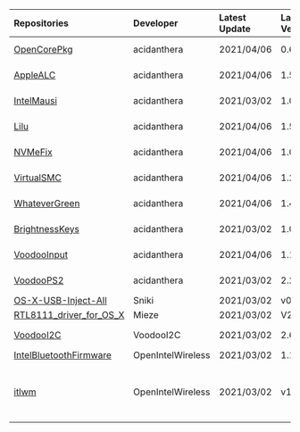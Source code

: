 | Repositories | Developer | Latest Update | Latest Version | Files                           |
|:-------------|:----------|:--------------|:---------------|:--------------------------------|
| [OpenCorePkg](https://github.com/acidanthera/OpenCorePkg) | acidanthera | 2021/04/06 | 0.6.8 | [OpenCore-0.6.8-DEBUG.zip](https://cdn.jsdelivr.net/gh/217heidai/KextsDownloader@main/OpenCore/OpenCore-0.6.8-DEBUG.zip), [OpenCore-0.6.8-RELEASE.zip](https://cdn.jsdelivr.net/gh/217heidai/KextsDownloader@main/OpenCore/OpenCore-0.6.8-RELEASE.zip) |
| [AppleALC](https://github.com/acidanthera/AppleALC) | acidanthera | 2021/04/06 | 1.5.9 | [AppleALC-1.5.9-DEBUG.zip](https://cdn.jsdelivr.net/gh/217heidai/KextsDownloader@main/Kexts/AppleALC-1.5.9-DEBUG.zip), [AppleALC-1.5.9-RELEASE.zip](https://cdn.jsdelivr.net/gh/217heidai/KextsDownloader@main/Kexts/AppleALC-1.5.9-RELEASE.zip) |
| [IntelMausi](https://github.com/acidanthera/IntelMausi) | acidanthera | 2021/03/02 | 1.0.5 | [IntelMausi-1.0.5-DEBUG.zip](https://cdn.jsdelivr.net/gh/217heidai/KextsDownloader@main/Kexts/IntelMausi-1.0.5-DEBUG.zip), [IntelMausi-1.0.5-RELEASE.zip](https://cdn.jsdelivr.net/gh/217heidai/KextsDownloader@main/Kexts/IntelMausi-1.0.5-RELEASE.zip) |
| [Lilu](https://github.com/acidanthera/Lilu) | acidanthera | 2021/04/06 | 1.5.2 | [Lilu-1.5.2-DEBUG.zip](https://cdn.jsdelivr.net/gh/217heidai/KextsDownloader@main/Kexts/Lilu-1.5.2-DEBUG.zip), [Lilu-1.5.2-RELEASE.zip](https://cdn.jsdelivr.net/gh/217heidai/KextsDownloader@main/Kexts/Lilu-1.5.2-RELEASE.zip) |
| [NVMeFix](https://github.com/acidanthera/NVMeFix) | acidanthera | 2021/04/06 | 1.0.6 | [NVMeFix-1.0.6-DEBUG.zip](https://cdn.jsdelivr.net/gh/217heidai/KextsDownloader@main/Kexts/NVMeFix-1.0.6-DEBUG.zip), [NVMeFix-1.0.6-RELEASE.zip](https://cdn.jsdelivr.net/gh/217heidai/KextsDownloader@main/Kexts/NVMeFix-1.0.6-RELEASE.zip) |
| [VirtualSMC](https://github.com/acidanthera/VirtualSMC) | acidanthera | 2021/04/06 | 1.2.2 | [VirtualSMC-1.2.2-DEBUG.zip](https://cdn.jsdelivr.net/gh/217heidai/KextsDownloader@main/Kexts/VirtualSMC-1.2.2-DEBUG.zip), [VirtualSMC-1.2.2-RELEASE.zip](https://cdn.jsdelivr.net/gh/217heidai/KextsDownloader@main/Kexts/VirtualSMC-1.2.2-RELEASE.zip) |
| [WhateverGreen](https://github.com/acidanthera/WhateverGreen) | acidanthera | 2021/04/06 | 1.4.9 | [WhateverGreen-1.4.9-DEBUG.zip](https://cdn.jsdelivr.net/gh/217heidai/KextsDownloader@main/Kexts/WhateverGreen-1.4.9-DEBUG.zip), [WhateverGreen-1.4.9-RELEASE.zip](https://cdn.jsdelivr.net/gh/217heidai/KextsDownloader@main/Kexts/WhateverGreen-1.4.9-RELEASE.zip) |
| [BrightnessKeys](https://github.com/acidanthera/BrightnessKeys) | acidanthera | 2021/03/02 | 1.0.1 | [BrightnessKeys-1.0.1-RELEASE.zip](https://cdn.jsdelivr.net/gh/217heidai/KextsDownloader@main/Kexts/BrightnessKeys-1.0.1-RELEASE.zip), [BrightnessKeys-1.0.1-DEBUG.zip](https://cdn.jsdelivr.net/gh/217heidai/KextsDownloader@main/Kexts/BrightnessKeys-1.0.1-DEBUG.zip) |
| [VoodooInput](https://github.com/acidanthera/VoodooInput) | acidanthera | 2021/04/06 | 1.1.2 | [VoodooInput-1.1.2-DEBUG.zip](https://cdn.jsdelivr.net/gh/217heidai/KextsDownloader@main/Kexts/VoodooInput-1.1.2-DEBUG.zip), [VoodooInput-1.1.2-RELEASE.zip](https://cdn.jsdelivr.net/gh/217heidai/KextsDownloader@main/Kexts/VoodooInput-1.1.2-RELEASE.zip) |
| [VoodooPS2](https://github.com/acidanthera/VoodooPS2) | acidanthera | 2021/03/02 | 2.2.2 | [VoodooPS2Controller-2.2.2-DEBUG.zip](https://cdn.jsdelivr.net/gh/217heidai/KextsDownloader@main/Kexts/VoodooPS2Controller-2.2.2-DEBUG.zip), [VoodooPS2Controller-2.2.2-RELEASE.zip](https://cdn.jsdelivr.net/gh/217heidai/KextsDownloader@main/Kexts/VoodooPS2Controller-2.2.2-RELEASE.zip) |
| [OS-X-USB-Inject-All](https://github.com/Sniki/OS-X-USB-Inject-All) | Sniki | 2021/03/02 | v0.7.5 | [Release-v.0.7.5.zip](https://cdn.jsdelivr.net/gh/217heidai/KextsDownloader@main/Kexts/Release-v.0.7.5.zip), [Debug-v.0.7.5.zip](https://cdn.jsdelivr.net/gh/217heidai/KextsDownloader@main/Kexts/Debug-v.0.7.5.zip) |
| [RTL8111_driver_for_OS_X](https://github.com/Mieze/RTL8111_driver_for_OS_X) | Mieze | 2021/03/02 | V2.4.0 | [RealtekRTL8111-V2.4.0.zip](https://cdn.jsdelivr.net/gh/217heidai/KextsDownloader@main/Kexts/RealtekRTL8111-V2.4.0.zip) |
| [VoodooI2C](https://github.com/VoodooI2C/VoodooI2C) | VoodooI2C | 2021/03/02 | 2.6.5 | [VoodooI2C-Debug-Symbols-2.6.5.zip](https://cdn.jsdelivr.net/gh/217heidai/KextsDownloader@main/Kexts/VoodooI2C-Debug-Symbols-2.6.5.zip), [VoodooI2C-2.6.5.zip](https://cdn.jsdelivr.net/gh/217heidai/KextsDownloader@main/Kexts/VoodooI2C-2.6.5.zip) |
| [IntelBluetoothFirmware](https://github.com/OpenIntelWireless/IntelBluetoothFirmware) | OpenIntelWireless | 2021/03/02 | 1.1.2 | [IntelBluetooth.zip](https://cdn.jsdelivr.net/gh/217heidai/KextsDownloader@main/Kexts/IntelBluetooth.zip) |
| [itlwm](https://github.com/OpenIntelWireless/itlwm) | OpenIntelWireless | 2021/03/02 | v1.2.0 | [AirportItlwm_v1.2.0_stable_BigSur.kext.zip](https://cdn.jsdelivr.net/gh/217heidai/KextsDownloader@main/Kexts/AirportItlwm_v1.2.0_stable_BigSur.kext.zip), [AirportItlwm_v1.2.0_stable_Catalina.kext.zip](https://cdn.jsdelivr.net/gh/217heidai/KextsDownloader@main/Kexts/AirportItlwm_v1.2.0_stable_Catalina.kext.zip), [AirportItlwm_v1.2.0_stable_Mojave.kext.zip](https://cdn.jsdelivr.net/gh/217heidai/KextsDownloader@main/Kexts/AirportItlwm_v1.2.0_stable_Mojave.kext.zip), [AirportItlwm_v1.2.0_stable_HighSierra.kext.zip](https://cdn.jsdelivr.net/gh/217heidai/KextsDownloader@main/Kexts/AirportItlwm_v1.2.0_stable_HighSierra.kext.zip), [itlwm_v1.2.0_stable.kext.zip](https://cdn.jsdelivr.net/gh/217heidai/KextsDownloader@main/Kexts/itlwm_v1.2.0_stable.kext.zip) |
